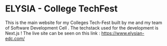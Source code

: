 # ELYSIA - College TechFest
This is the main website for my Colleges Tech-Fest built by me and my team of Software Development Cell . The techstack used for the development is Next.js !
The live site can be seen on this link : https://www.elysian-edc.com/



